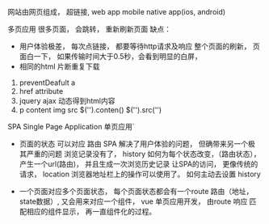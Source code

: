 网站由网页组成， 超链接, 
web app   mobile   native app(ios, android)

多页应用 很多页面， 会跳转， 重新刷新页面
缺点：
- 用户体验极差，
每次点链接， 都要等待http请求及响应
整个页面的刷新， 页面白一下， 如果传输时间大于0.5秒，会看到明显的白屏，
- 相同的html 片断重复下载

1. preventDeafult a
2.  href attribute
3. jquery ajax 动态得到html内容
4. p content img src 
  $('').conten()
  $('').src('')

SPA Single Page Application 
单页应用`

- 页面的状态 可以对应 路由
SPA 解决了用户体验的问题， 但确带来另一个极其严重的问题
浏览记录没有了， 
history
如何为每个状态改变，（路由状态）， 产生一个url(路由)， 并且生成一次浏览历史记录
让SPA的访问， 更像传统的请求， location 浏览器地址栏上的操作可以使用了。
如何主动去设置 history

- 一个页面对应多个页面状态， 每个页面状态都会有一个route 路由（地址，state数据）, 又会用来对应一个组件，
vue 单页应用开发， 由route 响应 匹配相应的组件显示， 再一直组件化的过程。
